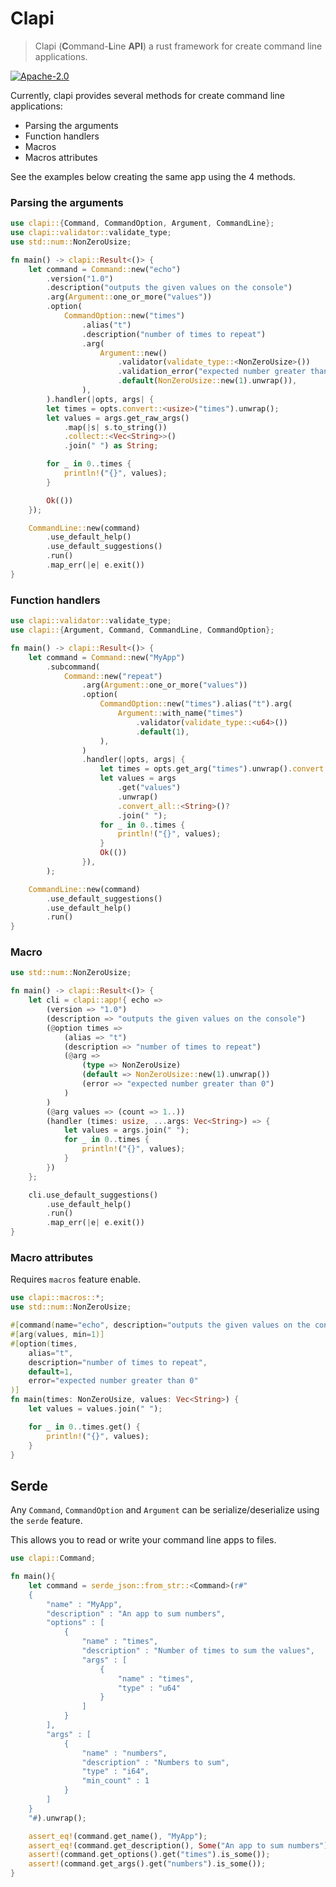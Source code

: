 # Clapi

> Clapi (**C**ommand-**L**ine **API**) a rust framework for create command line applications.

[![Apache-2.0]][license]

[Apache-2.0]: https://img.shields.io/badge/LICENSE-Apache--2.0-blue
[license]: https://github.com/Neo-Ciber94/clapi-rs/blob/master/LICENSE

Currently, clapi provides several methods for create command line applications:
- Parsing the arguments
- Function handlers
- Macros
- Macros attributes

See the examples below creating the same app using the 4 methods.

### Parsing the arguments
```rust
use clapi::{Command, CommandOption, Argument, CommandLine};
use clapi::validator::validate_type;
use std::num::NonZeroUsize;

fn main() -> clapi::Result<()> {
    let command = Command::new("echo")
        .version("1.0")
        .description("outputs the given values on the console")
        .arg(Argument::one_or_more("values"))
        .option(
            CommandOption::new("times")
                .alias("t")
                .description("number of times to repeat")
                .arg(
                    Argument::new()
                        .validator(validate_type::<NonZeroUsize>())
                        .validation_error("expected number greater than 0")
                        .default(NonZeroUsize::new(1).unwrap()),
                ),
        ).handler(|opts, args| {
        let times = opts.convert::<usize>("times").unwrap();
        let values = args.get_raw_args()
            .map(|s| s.to_string())
            .collect::<Vec<String>>()
            .join(" ") as String;

        for _ in 0..times {
            println!("{}", values);
        }

        Ok(())
    });

    CommandLine::new(command)
        .use_default_help()
        .use_default_suggestions()
        .run()
        .map_err(|e| e.exit())
}
```

### Function handlers
```rust
use clapi::validator::validate_type;
use clapi::{Argument, Command, CommandLine, CommandOption};

fn main() -> clapi::Result<()> {
    let command = Command::new("MyApp")
        .subcommand(
            Command::new("repeat")
                .arg(Argument::one_or_more("values"))
                .option(
                    CommandOption::new("times").alias("t").arg(
                        Argument::with_name("times")
                            .validator(validate_type::<u64>())
                            .default(1),
                    ),
                )
                .handler(|opts, args| {
                    let times = opts.get_arg("times").unwrap().convert::<u64>()?;
                    let values = args
                        .get("values")
                        .unwrap()
                        .convert_all::<String>()?
                        .join(" ");
                    for _ in 0..times {
                        println!("{}", values);
                    }
                    Ok(())
                }),
        );

    CommandLine::new(command)
        .use_default_suggestions()
        .use_default_help()
        .run()
}
```
### Macro
```rust
use std::num::NonZeroUsize;

fn main() -> clapi::Result<()> {
    let cli = clapi::app!{ echo =>
        (version => "1.0")
        (description => "outputs the given values on the console")
        (@option times =>
            (alias => "t")
            (description => "number of times to repeat")
            (@arg =>
                (type => NonZeroUsize)
                (default => NonZeroUsize::new(1).unwrap())
                (error => "expected number greater than 0")
            )
        )
        (@arg values => (count => 1..))
        (handler (times: usize, ...args: Vec<String>) => {
            let values = args.join(" ");
            for _ in 0..times {
                println!("{}", values);
            }
        })
    };

    cli.use_default_suggestions()
        .use_default_help()
        .run()
        .map_err(|e| e.exit())
}
```

### Macro attributes
Requires `macros` feature enable.

```rust
use clapi::macros::*;
use std::num::NonZeroUsize;

#[command(name="echo", description="outputs the given values on the console", version="1.0")]
#[arg(values, min=1)]
#[option(times,
    alias="t",
    description="number of times to repeat",
    default=1,
    error="expected number greater than 0"
)]
fn main(times: NonZeroUsize, values: Vec<String>) {
    let values = values.join(" ");

    for _ in 0..times.get() {
        println!("{}", values);
    }
}
```

## Serde

Any `Command`, `CommandOption` and `Argument` can be serialize/deserialize using the `serde` feature.

This allows you to read or write your command line apps to files.

```rust
use clapi::Command;

fn main(){
    let command = serde_json::from_str::<Command>(r#"
    {
        "name" : "MyApp",
        "description" : "An app to sum numbers",
        "options" : [
            {
                "name" : "times",
                "description" : "Number of times to sum the values",
                "args" : [
                    {
                        "name" : "times",
                        "type" : "u64"
                    }
                ]
            }
        ],
        "args" : [
            {
                "name" : "numbers",
                "description" : "Numbers to sum",
                "type" : "i64",
                "min_count" : 1
            }
        ]
    }
    "#).unwrap();

    assert_eq!(command.get_name(), "MyApp");
    assert_eq!(command.get_description(), Some("An app to sum numbers"));
    assert!(command.get_options().get("times").is_some());
    assert!(command.get_args().get("numbers").is_some());
}
```